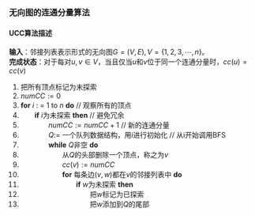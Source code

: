 ### 无向图的连通分量算法

#### UCC算法描述

**输入**：邻接列表表示形式的无向图$G=(V,E), V=\{1,2,3,\cdots,n\}$。  
**完成状态**：对于每对$u,v \in V$，当且仅当$u$和$v$位于同一个连通分量时，$cc(u) = cc(v)$  

 1. 把所有顶点标记为未探索
 2. $numCC := 0$
 3. **for** $i$ : = 1 to $n$ **do**    // 观察所有的顶点
 4. 　　**if** $i$为未探索 **then**  // 避免冗余
 5. 　　　　$numCC := numCC + 1$     // 新的连通分量
 6. 　　　　$Q :=$ 一个队列数据结构，用$i$进行初始化     // 从i开始调用BFS
 7. 　　　　**while** $Q$非空 **do**
 8. 　　　　　　从$Q$的头部删除一个顶点，称之为$v$
 9. 　　　　　　$cc(v) := numCC$
10. 　　　　　　**for** 每条边$(v,w)$都在$v$的邻接列表中 **do**
11. 　　　　　　　　**if** $w$为未探索 **then**
12. 　　　　　　　　　　把$w$标记为已探索
13. 　　　　　　　　　　把$w$添加到$Q$的尾部
